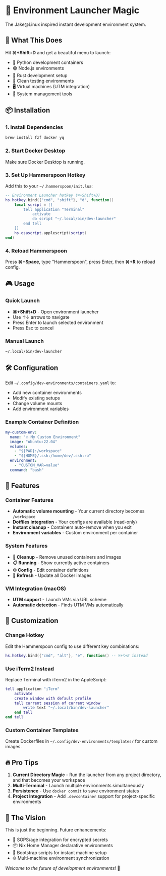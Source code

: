 # 🚀 Environment Launcher Magic

The Jake@Linux inspired instant development environment system.

## 🎯 What This Does

Hit **⌘+Shift+D** and get a beautiful menu to launch:
- 🐍 Python development containers
- 🟢 Node.js environments 
- 🦀 Rust development setup
- 🧪 Clean testing environments
- 🖥️ Virtual machines (UTM integration)
- 🧹 System management tools

## 📦 Installation

### 1. Install Dependencies
```bash
brew install fzf docker yq
```

### 2. Start Docker Desktop
Make sure Docker Desktop is running.

### 3. Set Up Hammerspoon Hotkey
Add this to your `~/.hammerspoon/init.lua`:
```lua
-- Environment Launcher hotkey (⌘+Shift+D)
hs.hotkey.bind({"cmd", "shift"}, "d", function()
    local script = [[
        tell application "Terminal"
            activate
            do script "~/.local/bin/dev-launcher"
        end tell
    ]]
    hs.osascript.applescript(script)
end)
```

### 4. Reload Hammerspoon
Press **⌘+Space**, type "Hammerspoon", press Enter, then **⌘+R** to reload config.

## 🎮 Usage

### Quick Launch
- **⌘+Shift+D** - Open environment launcher
- Use ↑↓ arrows to navigate
- Press Enter to launch selected environment
- Press Esc to cancel

### Manual Launch
```bash
~/.local/bin/dev-launcher
```

## 🛠️ Configuration

Edit `~/.config/dev-environments/containers.yaml` to:
- Add new container environments
- Modify existing setups
- Change volume mounts
- Add environment variables

### Example Container Definition
```yaml
my-custom-env:
  name: "🔥 My Custom Environment"
  image: "ubuntu:22.04"
  volumes:
    - "${PWD}:/workspace"
    - "${HOME}/.ssh:/home/dev/.ssh:ro"
  environment:
    - "CUSTOM_VAR=value"
  command: "bash"
```

## 🎯 Features

### Container Features
- **Automatic volume mounting** - Your current directory becomes `/workspace`
- **Dotfiles integration** - Your configs are available (read-only)
- **Instant cleanup** - Containers auto-remove when you exit
- **Environment variables** - Custom environment per container

### System Features
- **🧹 Cleanup** - Remove unused containers and images
- **📋 Running** - Show currently active containers
- **⚙️ Config** - Edit container definitions
- **🔄 Refresh** - Update all Docker images

### VM Integration (macOS)
- **UTM support** - Launch VMs via URL scheme
- **Automatic detection** - Finds UTM VMs automatically

## 🎨 Customization

### Change Hotkey
Edit the Hammerspoon config to use different key combinations:
```lua
hs.hotkey.bind({"cmd", "alt"}, "e", function() -- ⌘+⌥+E instead
```

### Use iTerm2 Instead
Replace Terminal with iTerm2 in the AppleScript:
```lua
tell application "iTerm"
    activate
    create window with default profile
    tell current session of current window
        write text "~/.local/bin/dev-launcher"
    end tell
end tell
```

### Custom Container Templates
Create Dockerfiles in `~/.config/dev-environments/templates/` for custom images.

## 🔥 Pro Tips

1. **Current Directory Magic** - Run the launcher from any project directory, and that becomes your workspace
2. **Multi-Terminal** - Launch multiple environments simultaneously
3. **Persistence** - Use `docker commit` to save environment states
4. **Project Integration** - Add `.devcontainer` support for project-specific environments

## 🐋 The Vision

This is just the beginning. Future enhancements:
- 🔐 SOPS/age integration for encrypted secrets
- 📦 Nix Home Manager declarative environments  
- 🤖 Bootstrap scripts for instant machine setup
- 🌐 Multi-machine environment synchronization

*Welcome to the future of development environments!* 🚀